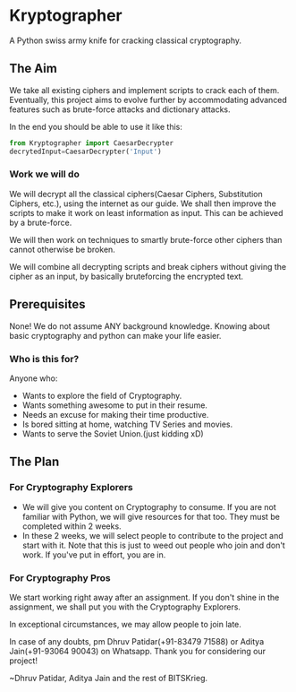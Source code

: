 # Kryptographer
A Python swiss army knife for cracking classical cryptography.

## The Aim
We take all existing ciphers and implement scripts to crack each of them. Eventually, this project aims to evolve further by accommodating advanced features such as brute-force attacks and dictionary attacks.

In the end you should be able to use it like this:

```python
from Kryptographer import CaesarDecrypter
decrytedInput=CaesarDecrypter('Input')
```

### Work we will do 
We will decrypt all the classical ciphers(Caesar Ciphers, Substitution Ciphers, etc.), using the internet as our guide. We shall then improve the scripts to make it work on least information as input. This can be achieved by a brute-force.

We will then work on techniques to smartly brute-force other ciphers than cannot otherwise be broken.

We will combine all decrypting scripts and break ciphers without giving the cipher as an input, by basically bruteforcing the encrypted text.

## Prerequisites
None! We do not assume ANY background knowledge. Knowing about basic cryptography and python can make your life easier.

### Who is this for?
Anyone who:
* Wants to explore the field of Cryptography.
* Wants something awesome to put in their resume.
* Needs an excuse for making their time productive.
* Is bored sitting at home, watching TV Series and movies.
* Wants to serve the Soviet Union.(just kidding xD)

## The Plan
### For Cryptography Explorers
* We will give you content on Cryptography to consume. If you are not familiar with Python, we will give resources for that too. They must be completed within 2 weeks.
* In these 2 weeks, we will select people to contribute to the project and start with it. Note that this is just to weed out people who join and don't work. If you've put in effort, you are in.

### For Cryptography Pros
We start working right away after an assignment. If you don't shine in the assignment, we shall put you with the Cryptography Explorers.

In exceptional circumstances, we may allow people to join late.

In case of any doubts, pm Dhruv Patidar(+91-83479 71588) or Aditya Jain(+91-93064 90043) on Whatsapp.
Thank you for considering our project!

~Dhruv Patidar, Aditya Jain and the rest of BITSKrieg.
